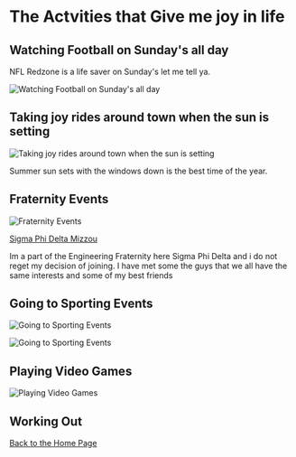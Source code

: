 # __The Actvities that Give me joy in life__

## __Watching Football on Sunday's all day__
NFL Redzone is a life saver on Sunday's let me tell ya. 

![__Watching Football on Sunday's all day__](https://thestreamable.com/media/pages/news/deal-alert-sling-tv-subscribers-can-stream-nfl-redzone-for-free-during-week-3/fc7b512636-1632138247/dsz7bqyuqaabndl.jpg)

## __Taking joy rides around town when the sun is setting__

![__Taking joy rides around town when the sun is setting__](https://images.squarespace-cdn.com/content/v1/56c115443c44d8d35d6d7ff3/1512531865694-DLNO67C0HL2OVN79OCIM/Lake+Jocomo+-+danscape+%284+of+56%29.jpg?format=1000w)

Summer sun sets with the windows down is the best time of the year.

## __Fraternity Events__

![__Fraternity Events__](https://www.nicepng.com/png/detail/330-3304189_sig-phi-mizzou-sigma-phi-delta-logo.png)

[Sigma Phi Delta Mizzou](https://www.spdmizzou.com)

Im a part of the Engineering Fraternity here Sigma Phi Delta and i do not reget my decision of joining. I have met some the guys that we all have the same interests and some of my best friends

## __Going to Sporting Events__ 

![__Going to Sporting Events__](https://a.vsstatic.com/mobile/app/ncaaf/mizzou-tigers.jpg)

![__Going to Sporting Events__](https://www.sportstravelmagazine.com/wp-content/uploads/2020/08/AP_20013824713550-scaled.jpg)

## __Playing Video Games__

![__Playing Video Games__](https://cdn.akamai.steamstatic.com/steam/apps/1551360/capsule_616x353.jpg?t=1637617233)

## __Working Out__ 

[Back to the Home Page](https://github.com/Bennclark2002/Midterm-Project/blob/3c5a511aca0b9fcc9276fada94f4e644cd01e2b0/README.md)




